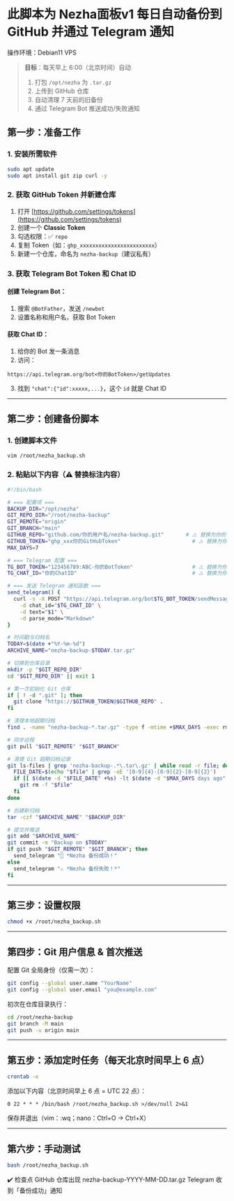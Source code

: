 # **此脚本为 Nezha面板v1 每日自动备份到 GitHub 并通过 Telegram 通知**

操作环境：Debian11 VPS
> **目标**：每天早上 6:00（北京时间）自动  
> 1. 打包 `/opt/nezha` 为 `.tar.gz`  
> 2. 上传到 GitHub 仓库  
> 3. 自动清理 7 天前的旧备份  
> 4. 通过 Telegram Bot 推送成功/失败通知 

## 第一步：准备工作

### 1. 安装所需软件

```bash
sudo apt update
sudo apt install git zip curl -y
```

### 2. 获取 GitHub Token 并新建仓库

1. 打开 [https://github.com/settings/tokens](https://github.com/settings/tokens)
2. 创建一个  **Classic Token**
3. 勾选权限：✅ `repo`
4. 复制 Token（如：`ghp_xxxxxxxxxxxxxxxxxxxxxxxx`）
5. 新建一个仓库，命名为 `nezha-backup`（建议私有）

### 3. 获取 Telegram Bot Token 和 Chat ID

#### 创建 Telegram Bot：

1. 搜索 `@BotFather`，发送 `/newbot`
2. 设置名称和用户名，获取 Bot Token

#### 获取 Chat ID：

1. 给你的 Bot 发一条消息
2. 访问：

```
https://api.telegram.org/bot<你的BotToken>/getUpdates
```

3. 找到 `"chat":{"id":xxxxx,...}`，这个 `id` 就是 Chat ID

---

## 第二步：创建备份脚本

### 1. 创建脚本文件

```bash
vim /root/nezha_backup.sh
```

### 2. 粘贴以下内容（⚠️ 替换标注内容）

```bash
#!/bin/bash

# === 配置项 ===
BACKUP_DIR="/opt/nezha"
GIT_REPO_DIR="/root/nezha-backup"
GIT_REMOTE="origin"
GIT_BRANCH="main"
GITHUB_REPO="github.com/你的用户名/nezha-backup.git"       # ⚠️ 替换为你的仓库地址
GITHUB_TOKEN="ghp_xxx你的GitHubToken"                       # ⚠️ 替换为你的 GitHub Token
MAX_DAYS=7

# === Telegram 配置 ===
TG_BOT_TOKEN="123456789:ABC-你的BotToken"                   # ⚠️ 替换为你的 Bot Token
TG_CHAT_ID="你的ChatID"                                     # ⚠️ 替换为你的 Chat ID

# === 发送 Telegram 通知函数 ===
send_telegram() {
  curl -s -X POST "https://api.telegram.org/bot$TG_BOT_TOKEN/sendMessage" \
    -d chat_id="$TG_CHAT_ID" \
    -d text="$1" \
    -d parse_mode="Markdown"
}

# 时间戳与归档名
TODAY=$(date +"%Y-%m-%d")
ARCHIVE_NAME="nezha-backup-$TODAY.tar.gz"

# 切换到仓库目录
mkdir -p "$GIT_REPO_DIR"
cd "$GIT_REPO_DIR" || exit 1

# 第一次初始化 Git 仓库
if [ ! -d ".git" ]; then
  git clone "https://$GITHUB_TOKEN@$GITHUB_REPO" .
fi

# 清理本地超期归档
find . -name "nezha-backup-*.tar.gz" -type f -mtime +$MAX_DAYS -exec rm -f {} \;

# 同步远程
git pull "$GIT_REMOTE" "$GIT_BRANCH"

# 清理 Git 超期归档记录
git ls-files | grep 'nezha-backup-.*\.tar\.gz' | while read -r file; do
  FILE_DATE=$(echo "$file" | grep -oE '[0-9]{4}-[0-9]{2}-[0-9]{2}')
  if [[ $(date -d "$FILE_DATE" +%s) -lt $(date -d "$MAX_DAYS days ago" +%s) ]]; then
    git rm -f "$file"
  fi
done

# 创建新归档
tar -czf "$ARCHIVE_NAME" "$BACKUP_DIR"

# 提交并推送
git add "$ARCHIVE_NAME"
git commit -m "Backup on $TODAY"
if git push "$GIT_REMOTE" "$GIT_BRANCH"; then
  send_telegram "🎉 *Nezha 备份成功！"
else
  send_telegram "⚠️ *Nezha 备份失败！*"
fi

```

---

## 第三步：设置权限

```bash
chmod +x /root/nezha_backup.sh
```

---

## 第四步：Git 用户信息 & 首次推送

配置 Git 全局身份（仅需一次）：

```bash
git config --global user.name "YourName"
git config --global user.email "you@example.com"
```

初次在仓库目录执行：

```bash
cd /root/nezha-backup
git branch -M main
git push -u origin main
```

---

## 第五步：添加定时任务（每天北京时间早上 6 点）

```bash
crontab -e
```

添加以下内容（北京时间早上 6 点 = UTC 22 点）：

```cron
0 22 * * * /bin/bash /root/nezha_backup.sh >/dev/null 2>&1
```

保存并退出（vim：:wq；nano：Ctrl+O → Ctrl+X）

---

## 第六步：手动测试

```bash
bash /root/nezha_backup.sh
```

✔️ 检查点
GitHub 仓库出现 nezha-backup-YYYY-MM-DD.tar.gz
Telegram 收到「备份成功」通知
